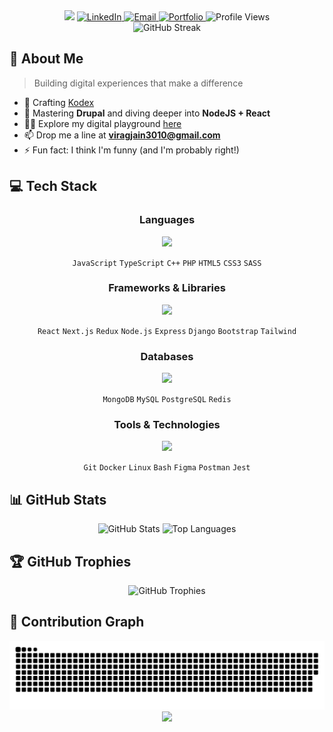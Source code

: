 <div align="center">
  <img src="https://capsule-render.vercel.app/api?type=blur&color=gradient&customColorList=6,12,30&height=180&section=header&text=Virag%20Jain&fontSize=60&fontColor=fff&animation=fadeIn&fontAlignY=32&desc=✨%20Full%20Stack%20Developer%20|%20Code%20Craftsman&descAlignY=55&descSize=18" />
  <!-- <p>
    <img src="https://readme-typing-svg.herokuapp.com?font=Fira+Code&weight=500&size=28&duration=3000&pause=1000&color=35a2eb&center=true&vCenter=true&random=false&width=435&lines=Full+Stack+Developer;Code+Craftsman;Problem+Solver" alt="Typing SVG" />
  </p> -->
<!-- #35a2eb -->

  <a href="https://linkedin.com/in/virag-jain" target="_blank">
    <img src="https://img.shields.io/badge/LinkedIn-0077B5?style=for-the-badge&logo=linkedin&logoColor=white" alt="LinkedIn" />
  </a>
  <a href="mailto:viragjain3010@gmail.com">
    <img src="https://img.shields.io/badge/Email-D14836?style=for-the-badge&logo=gmail&logoColor=white" alt="Email" />
  </a>
  <a href="https://easygoing-future-849224.framer.app/" target="_blank">
    <img src="https://img.shields.io/badge/Portfolio-5865F2?style=for-the-badge&logo=framer&logoColor=white" alt="Portfolio" />
  </a>
  
  <img src="https://komarev.com/ghpvc/?username=viragjain3010&label=Visitors&color=6366F1&style=for-the-badge&base=200&abbreviated=true" alt="Profile Views" />
</div>

<div align="center">
  <img src="https://github-readme-streak-stats.herokuapp.com/?user=viragjain3010&theme=tokyonight&hide_border=true&border_radius=10" alt="GitHub Streak" />
</div>

## 🚀 About Me

> Building digital experiences that make a difference

- 🔭 Crafting [Kodex](https://github.com/ViragJain3010/Kodex-Server)
- 🌱 Mastering **Drupal** and diving deeper into **NodeJS + React**
- 👨‍💻 Explore my digital playground [here](https://easygoing-future-849224.framer.app/)
- 📫 Drop me a line at **viragjain3010@gmail.com**
- ⚡ Fun fact: I think I'm funny (and I'm probably right!)

## 💻 Tech Stack

<div align="center">

### Languages
<p> <img src="https://skillicons.dev/icons?i=js,ts,cpp,php,html,css,scss" /> </p> 
<p> <code>JavaScript</code> <code>TypeScript</code> <code>C++</code> <code>PHP</code> <code>HTML5</code> <code>CSS3</code> <code>SASS</code> </p>

  ### Frameworks & Libraries
  <p> <img src="https://skillicons.dev/icons?i=react,nextjs,redux,nodejs,express,django,bootstrap,tailwind"/> </p> 
  <p> <code>React</code> <code>Next.js</code> <code>Redux</code> <code>Node.js</code> <code>Express</code> <code>Django</code> <code>Bootstrap</code> <code>Tailwind</code> </p>

  ### Databases
   <p> <img src="https://skillicons.dev/icons?i=mongodb,mysql,postgresql,redis"/> </p> 
    <p> <code>MongoDB</code> <code>MySQL</code> <code>PostgreSQL</code> <code>Redis</code> </p>

  ### Tools & Technologies
   <p> <img src="https://skillicons.dev/icons?i=git,docker,linux,bash,figma,postman,jest"/> </p> 
<p> <code>Git</code> <code>Docker</code> <code>Linux</code> <code>Bash</code> <code>Figma</code> <code>Postman</code> <code>Jest</code> </p> 

</div>

## 📊 GitHub Stats

<div align="center">
  <img src="https://github-readme-stats.vercel.app/api?username=viragjain3010&show_icons=true&theme=tokyonight&hide_border=true&border_radius=10" alt="GitHub Stats" height="170" />
  <img src="https://github-readme-stats.vercel.app/api/top-langs/?username=viragjain3010&layout=compact&theme=tokyonight&hide_border=true&border_radius=10" alt="Top Languages" height="170" />
</div>

## 🏆 GitHub Trophies

<div align="center">
  <img src="https://github-profile-trophy.vercel.app/?username=viragjain3010&theme=nord&column=7&no-frame=true" alt="GitHub Trophies" />
</div>

## 🐍 Contribution Graph

<picture>
  <source media="(prefers-color-scheme: dark)" srcset="https://raw.githubusercontent.com/viragjain3010/viragjain3010/output/github-snake-dark.svg" />
  <source media="(prefers-color-scheme: light)" srcset="https://raw.githubusercontent.com/viragjain3010/viragjain3010/output/github-snake.svg" />
  <img alt="github-snake" src="https://raw.githubusercontent.com/viragjain3010/viragjain3010/output/github-snake.svg" />
</picture>

<div align="center">
  <img src="https://capsule-render.vercel.app/api?type=waving&color=gradient&customColorList=6,30&height=120&section=footer" />
</div>